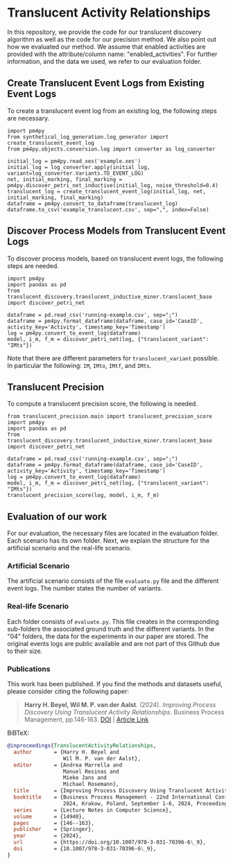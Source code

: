 # Translucent Activity Relationships
In this repository, we provide the code for our translucent discovery algorithm as well as the code for our precision method.
We also point out how we evaluated our method. We assume that enabled activities are provided with the attribute/column name: "enabled_activities".
For further information, and the data we used, we refer to our evaluation folder. 
## Create Translucent Event Logs from Existing Event Logs   
To create a translucent event log from an existing log, the following steps are necessary.
    
    import pm4py
    from synthetical_log_generation.log_generator import create_translucent_event_log
    from pm4py.objects.conversion.log import converter as log_converter

    initial_log = pm4py.read_xes('example.xes')
    initial_log = log_converter.apply(initial_log, variant=log_converter.Variants.TO_EVENT_LOG)
    net, initial_marking, final_marking = pm4py.discover_petri_net_inductive(initial_log, noise_threshold=0.4)
    translucent_log = create_translucent_event_log(initial_log, net, initial_marking, final_marking)
    dataframe = pm4py.convert_to_dataframe(translucent_log)
    dataframe.to_csv('example_translucent.csv', sep=",", index=False)

## Discover Process Models from Translucent Event Logs
To discover process models, based on translucent event logs, the following steps are needed.
    
    import pm4py
    import pandas as pd
    from translucent_discovery.translucent_inductive_miner.translucent_base import discover_petri_net

    dataframe = pd.read_csv('running-example.csv', sep=";")
    dataframe = pm4py.format_dataframe(dataframe, case_id='CaseID', activity_key='Activity', timestamp_key='Timestamp')
    log = pm4py.convert_to_event_log(dataframe)
    model, i_m, f_m = discover_petri_net(log, {"translucent_variant": "IMts"})

Note that there are different parameters for `translucent_variant` possible. In particular the following: 
`IM`, `IMto`, `IMtf`, and `IMts`.

## Translucent Precision 
To compute a translucent precision score, the following is needed. 
    
    from translucent_precision.main import translucent_precision_score
    import pm4py
    import pandas as pd
    from translucent_discovery.translucent_inductive_miner.translucent_base import discover_petri_net
    
    dataframe = pd.read_csv('running-example.csv', sep=";")
    dataframe = pm4py.format_dataframe(dataframe, case_id='CaseID', activity_key='Activity', timestamp_key='Timestamp')
    log = pm4py.convert_to_event_log(dataframe)
    model, i_m, f_m = discover_petri_net(log, {"translucent_variant": "IMts"})
    translucent_precision_score(log, model, i_m, f_m)

## Evaluation of our work

For our evaluation, the necessary files are located in the evaluation folder. Each scenario has its own folder. 
Next, we explain the structure for the artificial scenario and the real-life scenario.

### Artificial Scenario
The artificial scenario consists of the file `evaluate.py` file and the different event logs. The number states the number of variants.

### Real-life Scenario
Each folder consists of `evaluate.py`. This file creates in the corresponding sub-folders the associated ground truth and the different variants.
In the "04" folders, the data for the experiments in our paper are stored.
The original events logs are public available and are not part of this Github due to their size.

### Publications
This work has been published. If you find the methods and datasets useful, please consider citing the following paper: 

> **Harry H. Beyel, Wil M. P. van der Aalst**. (2024). *Improving Process Discovery Using Translucent Activity Relationships*. Business Process Management, pp.146-163. [DOI](https://doi.org/10.1007/978-3-031-70396-6_9) | [Article Link](https://link.springer.com/chapter/10.1007/978-3-031-70396-6_9)

BiBTeX: 
```bibtex
@inproceedings{TranslucentActivityRelationships,
  author       = {Harry H. Beyel and
                  Wil M. P. van der Aalst},
  editor       = {Andrea Marrella and
                  Manuel Resinas and
                  Mieke Jans and
                  Michael Rosemann},
  title        = {Improving Process Discovery Using Translucent Activity Relationships},
  booktitle    = {Business Process Management - 22nd International Conference, {BPM}
                  2024, Krakow, Poland, September 1-6, 2024, Proceedings},
  series       = {Lecture Notes in Computer Science},
  volume       = {14940},
  pages        = {146--163},
  publisher    = {Springer},
  year         = {2024},
  url          = {https://doi.org/10.1007/978-3-031-70396-6\_9},
  doi          = {10.1007/978-3-031-70396-6\_9},
}
```
